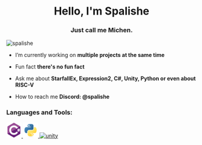<h1 align="center">Hello, I'm Spalishe</h1>
<h3 align="center">Just call me Michen.</h3>

<p align="left"> <img src="https://komarev.com/ghpvc/?username=spalishe&label=Profile%20views&color=0e75b6&style=flat" alt="spalishe" /> </p>

- I’m currently working on **multiple projects at the same time**

- Fun fact **there's no fun fact**

- Ask me about **StarfallEx, Expression2, C#, Unity, Python or even about RISC-V**

- How to reach me **Discord: @spalishe**

<h3 align="left">Languages and Tools:</h3>
<p align="left"> <a href="https://www.w3schools.com/cs/" target="_blank" rel="noreferrer"> <img src="https://raw.githubusercontent.com/devicons/devicon/master/icons/csharp/csharp-original.svg" alt="csharp" width="40" height="40"/> </a> <a href="https://www.python.org" target="_blank" rel="noreferrer"> <img src="https://raw.githubusercontent.com/devicons/devicon/master/icons/python/python-original.svg" alt="python" width="40" height="40"/> </a> <a href="https://unity.com/" target="_blank" rel="noreferrer"> <img src="https://www.vectorlogo.zone/logos/unity3d/unity3d-icon.svg" alt="unity" width="40" height="40"/> </a> </p>
